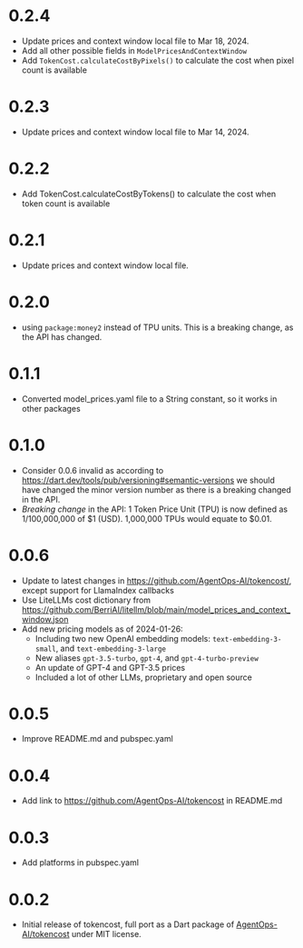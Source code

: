 # 0.2.4
- Update prices and context window local file to Mar 18, 2024.
- Add all other possible fields in `ModelPricesAndContextWindow`
- Add `TokenCost.calculateCostByPixels()` to calculate the cost when pixel count is available

# 0.2.3
- Update prices and context window local file to Mar 14, 2024.

# 0.2.2
- Add TokenCost.calculateCostByTokens() to calculate the cost when token count is available

# 0.2.1
- Update prices and context window local file.

# 0.2.0
- using `package:money2` instead of TPU units. This is a breaking change, as the API has changed.

# 0.1.1
- Converted model_prices.yaml file to a String constant, so it works in other packages

# 0.1.0
- Consider 0.0.6 invalid as according to https://dart.dev/tools/pub/versioning#semantic-versions we should have
  changed the minor version number as there is a breaking changed in the API.
- *Breaking change* in the API: 1 Token Price Unit (TPU) is now defined as 1/100,000,000 of $1 (USD).
  1,000,000 TPUs would equate to $0.01.

# 0.0.6
- Update to latest changes in https://github.com/AgentOps-AI/tokencost/, except support for LlamaIndex callbacks
- Use LiteLLMs cost dictionary from https://github.com/BerriAI/litellm/blob/main/model_prices_and_context_window.json
- Add new pricing models as of 2024-01-26:
  - Including two new OpenAI embedding models: `text-embedding-3-small`, and `text-embedding-3-large`
  - New aliases `gpt-3.5-turbo`, `gpt-4`, and `gpt-4-turbo-preview`
  - An update of GPT-4 and GPT-3.5 prices
  - Included a lot of other LLMs, proprietary and open source

# 0.0.5
- Improve README.md and pubspec.yaml 

# 0.0.4
- Add link to https://github.com/AgentOps-AI/tokencost in README.md

# 0.0.3
- Add platforms in pubspec.yaml

# 0.0.2
- Initial release of tokencost, full port as a Dart package of
  [AgentOps-AI/tokencost](https://github.com/AgentOps-AI/tokencost) under
  MIT license.
